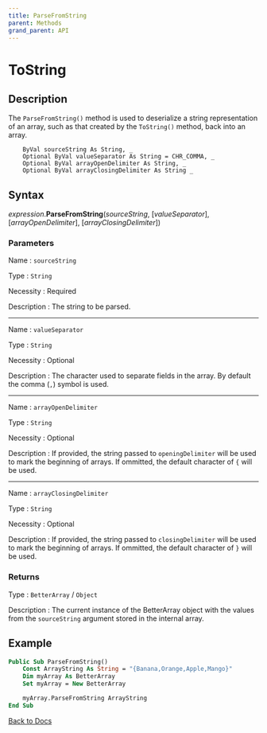 ```yaml
---
title: ParseFromString
parent: Methods
grand_parent: API
---
```


# ToString

## Description
The `ParseFromString()` method is used to deserialize a string representation of an array, such as that created by the `ToString()` method, back into an array.

        ByVal sourceString As String, _
        Optional ByVal valueSeparator As String = CHR_COMMA, _
        Optional ByVal arrayOpenDelimiter As String, _
        Optional ByVal arrayClosingDelimiter As String _

## Syntax

*expression*.**ParseFromString**(*sourceString*, [*valueSeparator*], [*arrayOpenDelimiter*], [*arrayClosingDelimiter*])

### Parameters

Name
: `sourceString`

Type
: `String`

Necessity
: Required

Description
: The string to be parsed.

---

Name
: `valueSeparator`

Type
: `String`

Necessity
: Optional

Description
: The character used to separate fields in the array. By default the comma (`,`) symbol is used.

---

Name
: `arrayOpenDelimiter`

Type
: `String`

Necessity
: Optional

Description
: If provided, the string passed to `openingDelimiter` will be used to mark the beginning of arrays. If ommitted, the default character of `{` will be used.

---

Name
: `arrayClosingDelimiter`

Type
: `String`

Necessity
: Optional

Description
: If provided, the string passed to `closingDelimiter` will be used to mark the beginning of arrays. If ommitted, the default character of `}` will be used.


### Returns

Type
: `BetterArray` / `Object`

Description
: The current instance of the BetterArray object with the values from the `sourceString` argument stored in the internal array.


## Example

```vb
Public Sub ParseFromString()
    Const ArrayString As String = "{Banana,Orange,Apple,Mango}"
    Dim myArray As BetterArray
    Set myArray = New BetterArray

    myArray.ParseFromString ArrayString
End Sub
```

[Back to Docs](https://senipah.github.io/VBA-Better-Array/)
